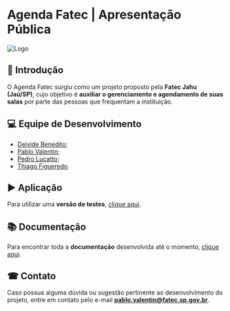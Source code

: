 # Agenda Fatec | Apresentação Pública

<img src="https://github.com/user-attachments/assets/c6403172-78db-4f61-b3c9-eedf33a83099" alt="Logo"/>

## 📖 Introdução

O Agenda Fatec surgiu como um projeto proposto pela **Fatec Jahu (Jaú/SP)**, cujo objetivo é **auxiliar o gerenciamento e agendamento de suas salas** por parte das pessoas que frequentam a instituição.

## 💻 Equipe de Desenvolvimento

- [Deivide Benedito](https://github.com/DeivideBS);
- [Pablo Valentin](https://github.com/PabloValentin94);
- [Pedro Lucatto](https://github.com/Pedro-Lucatto);
- [Thiago Figueredo](https://github.com/thiagofjau).

## ▶ Aplicação

Para utilizar uma **versão de testes**, [clique aqui](https://agenda-fatec.infinityfreeapp.com).

## 📚 Documentação

Para encontrar toda a **documentação** desenvolvida até o momento, [clique aqui](https://github.com/Agenda-Fatec/Documentos).

## ☎ Contato

Caso possua alguma dúvida ou sugestão pertinente ao desenvolvimento do projeto, entre em contato pelo e-mail **[pablo.valentin@fatec.sp.gov.br](mailto:pablo.valentin@fatec.sp.gov.br)**.
